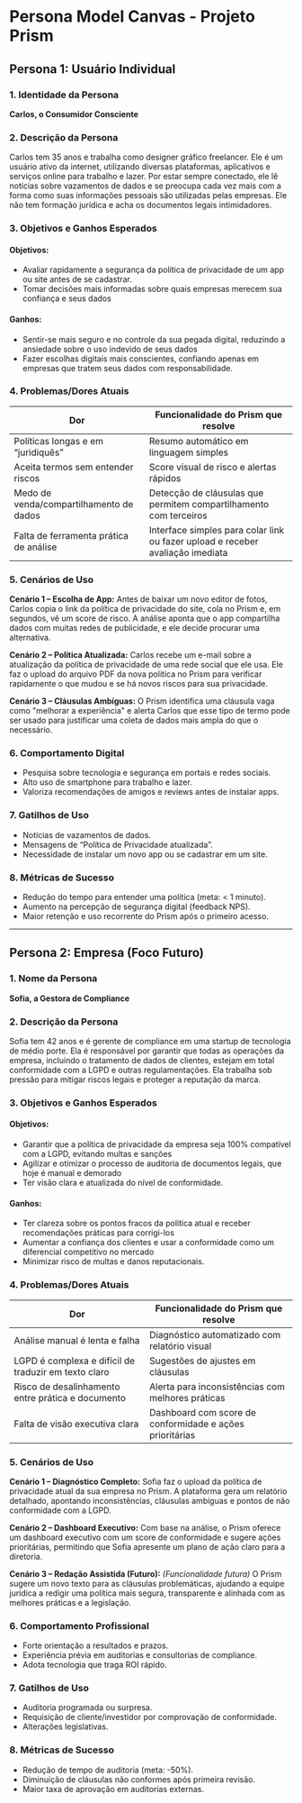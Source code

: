# Persona Model Canvas - Projeto Prism

## Persona 1: Usuário Individual

### 1.  Identidade da Persona
**Carlos, o Consumidor Consciente**

### 2. Descrição da Persona
Carlos tem 35 anos e trabalha como designer gráfico freelancer. Ele é um usuário ativo da internet, utilizando diversas plataformas, aplicativos e serviços online para trabalho e lazer. Por estar sempre conectado, ele lê notícias sobre vazamentos de dados e se preocupa cada vez mais com a forma como suas informações pessoais são utilizadas pelas empresas. Ele não tem formação jurídica e acha os documentos legais intimidadores.

### 3. Objetivos e Ganhos Esperados

#### Objetivos:
- Avaliar rapidamente a segurança da política de privacidade de um app ou site antes de se cadastrar.
- Tomar decisões mais informadas sobre quais empresas merecem sua confiança e seus dados

#### Ganhos:
- Sentir-se mais seguro e no controle da sua pegada digital, reduzindo a ansiedade sobre o uso indevido de seus dados
- Fazer escolhas digitais mais conscientes, confiando apenas em empresas que tratem seus dados com responsabilidade.

### 4. Problemas/Dores Atuais
| Dor                                     | Funcionalidade do Prism que resolve                                            |
| --------------------------------------- | ------------------------------------------------------------------------------ |
| Políticas longas e em “juridiquês”      | Resumo automático em linguagem simples                                         |
| Aceita termos sem entender riscos       | Score visual de risco e alertas rápidos                                        |
| Medo de venda/compartilhamento de dados | Detecção de cláusulas que permitem compartilhamento com terceiros              |
| Falta de ferramenta prática de análise  | Interface simples para colar link ou fazer upload e receber avaliação imediata |


### 5. Cenários de Uso

**Cenário 1 – Escolha de App:** 
Antes de baixar um novo editor de fotos, Carlos copia o link da política de privacidade do site, cola no Prism e, em segundos, vê um score de risco. A análise aponta que o app compartilha dados com muitas redes de publicidade, e ele decide procurar uma alternativa.

**Cenário 2 – Política Atualizada:**
Carlos recebe um e-mail sobre a atualização da política de privacidade de uma rede social que ele usa. Ele faz o upload do arquivo PDF da nova política no Prism para verificar rapidamente o que mudou e se há novos riscos para sua privacidade.

**Cenário 3 – Cláusulas Ambíguas:**
O Prism identifica uma cláusula vaga como "melhorar a experiência" e alerta Carlos que esse tipo de termo pode ser usado para justificar uma coleta de dados mais ampla do que o necessário.

### 6. Comportamento Digital
- Pesquisa sobre tecnologia e segurança em portais e redes sociais.
- Alto uso de smartphone para trabalho e lazer.
- Valoriza recomendações de amigos e reviews antes de instalar apps.

### 7. Gatilhos de Uso
- Notícias de vazamentos de dados.
- Mensagens de “Política de Privacidade atualizada”.
- Necessidade de instalar um novo app ou se cadastrar em um site.

### 8. Métricas de Sucesso
- Redução do tempo para entender uma política (meta: < 1 minuto).
- Aumento na percepção de segurança digital (feedback NPS).
- Maior retenção e uso recorrente do Prism após o primeiro acesso.
  
---

## Persona 2: Empresa (Foco Futuro)

### 1. Nome da Persona
**Sofia, a Gestora de Compliance**

### 2. Descrição da Persona
Sofia tem 42 anos e é gerente de compliance em uma startup de tecnologia de médio porte. Ela é responsável por garantir que todas as operações da empresa, incluindo o tratamento de dados de clientes, estejam em total conformidade com a LGPD e outras regulamentações. Ela trabalha sob pressão para mitigar riscos legais e proteger a reputação da marca.

### 3. Objetivos e Ganhos Esperados

#### Objetivos:
- Garantir que a política de privacidade da empresa seja 100% compatível com a LGPD, evitando multas e sanções
- Agilizar e otimizar o processo de auditoria de documentos legais, que hoje é manual e demorado
- Ter visão clara e atualizada do nível de conformidade.

#### Ganhos:
- Ter clareza sobre os pontos fracos da política atual e receber recomendações práticas para corrigi-los
- Aumentar a confiança dos clientes e usar a conformidade como um diferencial competitivo no mercado
- Minimizar risco de multas e danos reputacionais.

### 4. Problemas/Dores Atuais
| Dor                                                  | Funcionalidade do Prism que resolve                      |
| ---------------------------------------------------- | -------------------------------------------------------- |
| Análise manual é lenta e falha                       | Diagnóstico automatizado com relatório visual            |
| LGPD é complexa e difícil de traduzir em texto claro | Sugestões de ajustes em cláusulas                        |
| Risco de desalinhamento entre prática e documento    | Alerta para inconsistências com melhores práticas        |
| Falta de visão executiva clara                       | Dashboard com score de conformidade e ações prioritárias |


### 5. Cenários de Uso

**Cenário 1 – Diagnóstico Completo:** 
Sofia faz o upload da política de privacidade atual da sua empresa no Prism. A plataforma gera um relatório detalhado, apontando inconsistências, cláusulas ambíguas e pontos de não conformidade com a LGPD.

**Cenário 2 – Dashboard Executivo:**
Com base na análise, o Prism oferece um dashboard executivo com um score de conformidade e sugere ações prioritárias, permitindo que Sofia apresente um plano de ação claro para a diretoria.

**Cenário 3 – Redação Assistida (Futuro):**
*(Funcionalidade futura)* O Prism sugere um novo texto para as cláusulas problemáticas, ajudando a equipe jurídica a redigir uma política mais segura, transparente e alinhada com as melhores práticas e a legislação.

### 6. Comportamento Profissional
- Forte orientação a resultados e prazos.
- Experiência prévia em auditorias e consultorias de compliance.
- Adota tecnologia que traga ROI rápido.

### 7. Gatilhos de Uso
- Auditoria programada ou surpresa.
- Requisição de cliente/investidor por comprovação de conformidade.
- Alterações legislativas.

### 8. Métricas de Sucesso
- Redução de tempo de auditoria (meta: -50%).
- Diminuição de cláusulas não conformes após primeira revisão.
- Maior taxa de aprovação em auditorias externas.
